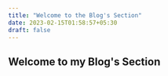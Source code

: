 ```yaml
---
title: "Welcome to the Blog's Section"
date: 2023-02-15T01:58:57+05:30
draft: false
---
```


## Welcome to my Blog's Section 